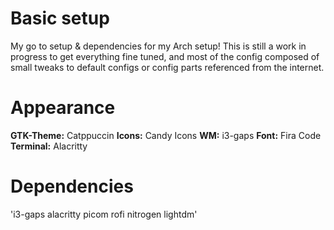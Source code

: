 

# Basic setup
My go to setup & dependencies for my Arch setup! This is still a work in progress to get everything fine tuned, and most of the config composed of small tweaks to default configs or config parts referenced from the internet.

# Appearance
**GTK-Theme:** Catppuccin
**Icons:** Candy Icons
**WM:** i3-gaps
**Font:** Fira Code
**Terminal:** Alacritty

# Dependencies
'i3-gaps alacritty picom rofi nitrogen lightdm'
